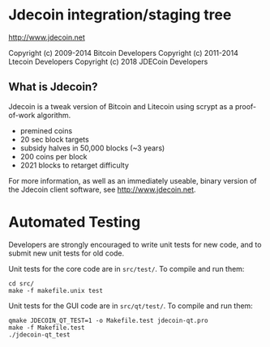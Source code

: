 Jdecoin integration/staging tree
================================

http://www.jdecoin.net

Copyright (c) 2009-2014 Bitcoin Developers
Copyright (c) 2011-2014 Ltecoin Developers
Copyright (c) 2018 JDECoin Developers

What is Jdecoin?
----------------

Jdecoin is a tweak version of Bitcoin and Litecoin using scrypt as a proof-of-work algorithm.
 - premined coins
 - 20 sec block targets
 - subsidy halves in 50,000 blocks (~3 years)
 - 200 coins per block
 - 2021 blocks to retarget difficulty

For more information, as well as an immediately useable, binary version of
the Jdecoin client software, see http://www.jdecoin.net.


# Automated Testing

Developers are strongly encouraged to write unit tests for new code, and to
submit new unit tests for old code.

Unit tests for the core code are in `src/test/`. To compile and run them:

    cd src/
    make -f makefile.unix test

Unit tests for the GUI code are in `src/qt/test/`. To compile and run them:

    qmake JDECOIN_QT_TEST=1 -o Makefile.test jdecoin-qt.pro
    make -f Makefile.test
    ./jdecoin-qt_test

